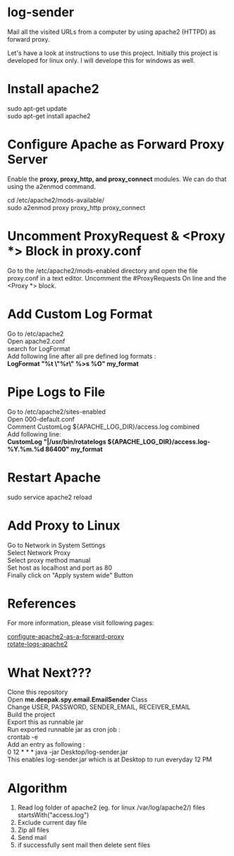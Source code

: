 # log-sender
Mail all the visited URLs from a computer by using apache2 (HTTPD) as forward proxy.

Let's have a look at instructions to use this project. Initially this project is developed for linux only. I will develope this for windows as well.

# Install apache2
sudo apt-get update<br/>
sudo apt-get install apache2

# Configure Apache as Forward Proxy Server
Enable the **proxy, proxy_http, and proxy_connect** modules. We can do that using the a2enmod command.

cd /etc/apache2/mods-available/<br/>
sudo a2enmod proxy proxy\_http proxy\_connect

# Uncomment ProxyRequest & <Proxy *> Block in proxy.conf
Go to the /etc/apache2/mods-enabled directory and open the file proxy.conf in a text editor. Uncomment the #ProxyRequests On line and the <Proxy *> block.

# Add Custom Log Format
Go to /etc/apache2<br/>
Open apache2.conf<br/>
search for LogFormat<br/>
Add following line after all pre defined log formats :<br/>
**LogFormat "%t \\"%r\\" %>s %O" my_format**

# Pipe Logs to File
Go to /etc/apache2/sites-enabled<br/>
Open 000-default.conf<br/>
Comment CustomLog ${APACHE\_LOG\_DIR}/access.log combined<br/>
Add following line:<br/>
**CustomLog "|/usr/bin/rotatelogs ${APACHE_LOG_DIR}/access.log-%Y.%m.%d 86400" my_format**

# Restart Apache
sudo service apache2 reload

# Add Proxy to Linux
Go to Network in System Settings<br/>
Select Network Proxy<br/>
Select proxy method manual<br/>
Set host as localhost and port as 80<br/>
Finally click on "Apply system wide" Button

# References
For more information, please visit following pages:

[configure-apache2-as-a-forward-proxy](https://geek-university.com/apache/configure-apache-as-a-forward-proxy/)<br/>
[rotate-logs-apache2](https://httpd.apache.org/docs/2.4/logs.html)

# What Next???
Clone this repository<br/>
Open **me.deepak.spy.email.EmailSender** Class<br/>
Change USER, PASSWORD, SENDER\_EMAIL, RECEIVER\_EMAIL<br/>
Build the project<br/>
Export this as runnable jar<br/>
Run exported runnable jar as cron job :<br/>
crontab -e<br/>
Add an entry as following :<br/>
0 12 * * * java -jar Desktop/log-sender.jar<br/>
This enables log-sender.jar which is at Desktop to run everyday 12 PM

# Algorithm
1. Read log folder of apache2 (eg. for linux /var/log/apache2/) files startsWith("access.log")
2. Exclude current day file
3. Zip all files
4. Send mail
5. if successfully sent mail then delete sent files
